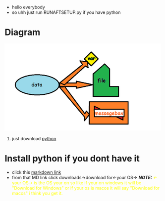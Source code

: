 - hello everybody
- so uhh just run RUNAFTSETUP.py if you have python
# Diagram
![a diagram turning data into a variable file and a message](Untitled.png "data into things")
1. just download <ins>python</ins>
# Install python if you dont have it
- click this [markdown link](https://www.python.org)
- from that MD link click downloads->download for<-your OS->
**_NOTE:_** <font color="yellow"><-your OS-> is the OS your on so like if your on windows it will be "Download for Windows" or if your os is macos it will say "Download for macos" i think you get it.</font>